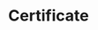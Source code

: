 ---
title: Certificate
menu:
  product_voyager_5.0.0-rc.7:
    identifier: certificate
    name: Certificate
    parent: guides
    weight: 80
menu_name: product_voyager_5.0.0-rc.7
---